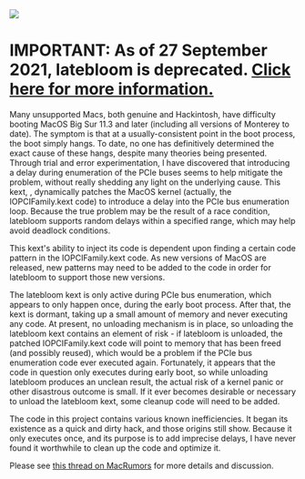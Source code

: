 <img src="https://repository-images.githubusercontent.com/404712610/5dd1f3f4-0118-4fc2-8214-bec1166e80d7">

# IMPORTANT: As of 27 September 2021, latebloom is deprecated.  [Click here for more information.](https://github.com/reenigneorcim/SurPlus)
Many unsupported Macs, both genuine and Hackintosh, have difficulty booting MacOS Big Sur 11.3 and later (including all versions of Monterey to date). The symptom is that at a usually-consistent point in the boot process, the boot simply hangs. To date, no one has definitively determined the exact cause of these hangs, despite many theories being presented. Through trial and error experimentation, I have discovered that introducing a delay during enumeration of the PCIe buses seems to help mitigate the problem, without really shedding any light on the underlying cause. This kext, , dynamically patches the MacOS kernel (actually, the IOPCIFamily.kext code) to introduce a delay into the PCIe bus enumeration loop. Because the true problem may be the result of a race condition, latebloom supports random delays within a specified range, which may help avoid deadlock conditions.

This kext's ability to inject its code is dependent upon finding a certain code pattern in the IOPCIFamily.kext code. As new versions of MacOS are released, new patterns may need to be added to the code in order for latebloom to support those new versions.

The latebloom kext is only active during PCIe bus enumeration, which appears to only happen once, during the early boot process. After that, the kext is dormant, taking up a small amount of memory and never executing any code. At present, no unloading mechanism is in place, so unloading the latebloom kext contains an element of risk - if latebloom is unloaded, the patched IOPCIFamily.kext code will point to memory that has been freed (and possibly reused), which would be a problem if the PCIe bus enumeration code ever executed again. Fortunately, it appears that the code in question only executes during early boot, so while unloading latebloom produces an unclean result, the actual risk of a kernel panic or other disastrous outcome is small. If it ever becomes desirable or necessary to unload the latebloom kext, some cleanup code will need to be added.

The code in this project contains various known inefficiencies. It began its existence as a quick and dirty hack, and those origins still show. Because it only executes once, and its purpose is to add imprecise delays, I have never found it worthwhile to clean up the code and optimize it.

Please see <a href="https://forums.macrumors.com/threads/latebloom-an-experimental-workaround-for-the-11-3-race-condition.2303986/" target="_blank">this thread on MacRumors</a> for more details and discussion.
